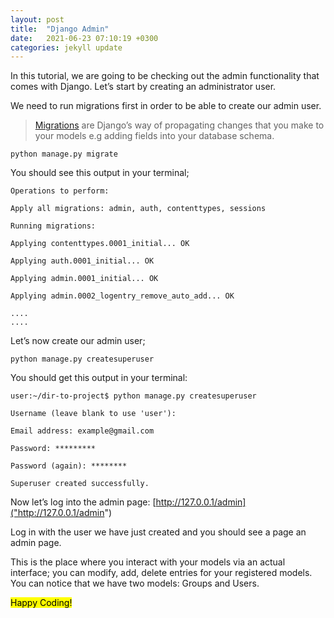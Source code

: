 ```yaml
---
layout: post
title:  "Django Admin"
date:   2021-06-23 07:10:19 +0300
categories: jekyll update
---
```


In this tutorial, we are going to be checking out the admin functionality that comes with Django. Let’s start by creating an administrator user.

We need to run migrations first in order to be able to create our admin user.

>[Migrations]("https://docs.djangoproject.com/en/3.1/topics/migrations/") are Django’s way of propagating changes that you make to your models e.g adding fields into your database schema.

	python manage.py migrate

You should see this output in your terminal;

 
	Operations to perform:

	Apply all migrations: admin, auth, contenttypes, sessions

	Running migrations:

	Applying contenttypes.0001_initial... OK

	Applying auth.0001_initial... OK

	Applying admin.0001_initial... OK

	Applying admin.0002_logentry_remove_auto_add... OK

	....
	....


Let’s now create our admin user;

  
	python manage.py createsuperuser

You should get this output in your terminal:

	user:~/dir-to-project$ python manage.py createsuperuser

	Username (leave blank to use 'user'):

	Email address: example@gmail.com

	Password: *********

	Password (again): ********

	Superuser created successfully.


Now let’s log into the admin page: [http://127.0.0.1/admin]("http://127.0.0.1/admin")

Log in with the user we have just created and you should see a page an admin page. 

This is the place where you interact with your models via an actual interface; you can modify, add, delete entries for your registered models. You can notice that we have two models: Groups and Users.

<mark>Happy Coding!</mark>